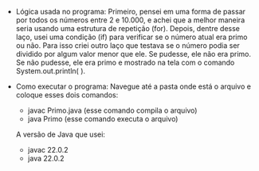 - Lógica usada no programa: 
  Primeiro, pensei em uma forma de passar por todos os números entre 2 e 10.000, e achei que a melhor maneira seria usando uma estrutura de repetição (for). Depois, dentre desse laço, usei uma condição (if) para verificar se o número atual era primo ou não. Para isso criei outro laço que testava se o número podia ser dividido por algum valor menor que ele. Se pudesse, ele não era primo. Se não pudesse, ele era primo e mostrado na tela com o comando System.out.println( ). 

- Como executar o programa: 
  Navegue até a pasta onde está o arquivo e coloque esses dois comandos: 
    - javac Primo.java (esse comando compila o arquivo)
    - java Primo (esse comando executa o arquivo) 

  A versão de Java que usei: 
    - javac 22.0.2
    - java 22.0.2
